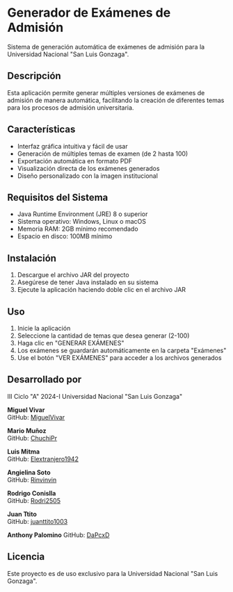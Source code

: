 # Generador de Exámenes de Admisión

Sistema de generación automática de exámenes de admisión para la Universidad Nacional "San Luis Gonzaga".

## Descripción

Esta aplicación permite generar múltiples versiones de exámenes de admisión de manera automática, facilitando la creación de diferentes temas para los procesos de admisión universitaria.

## Características

- Interfaz gráfica intuitiva y fácil de usar
- Generación de múltiples temas de examen (de 2 hasta 100)
- Exportación automática en formato PDF
- Visualización directa de los exámenes generados
- Diseño personalizado con la imagen institucional

## Requisitos del Sistema

- Java Runtime Environment (JRE) 8 o superior
- Sistema operativo: Windows, Linux o macOS
- Memoria RAM: 2GB mínimo recomendado
- Espacio en disco: 100MB mínimo

## Instalación

1. Descargue el archivo JAR del proyecto
2. Asegúrese de tener Java instalado en su sistema
3. Ejecute la aplicación haciendo doble clic en el archivo JAR

## Uso

1. Inicie la aplicación
2. Seleccione la cantidad de temas que desea generar (2-100)
3. Haga clic en "GENERAR EXÁMENES"
4. Los exámenes se guardarán automáticamente en la carpeta "Exámenes"
5. Use el botón "VER EXÁMENES" para acceder a los archivos generados

## Desarrollado por

III Ciclo "A" 2024-I
Universidad Nacional "San Luis Gonzaga"

**Miguel Vivar**   
GitHub: [MiguelVivar](https://github.com/MiguelVivar)

**Mario Muñoz**   
GitHub: [ChuchiPr](https://github.com/ChuchiPr) 

**Luis Mitma**   
GitHub: [Elextranjero1942](https://github.com/Elextranjero1942) 

**Angielina Soto**   
GitHub: [Rinvinvin](https://github.com/Rinvinvin)

**Rodrigo Conislla**   
GitHub: [Rodri2505](https://github.com/Rodri2505)

**Juan Ttito**   
GitHub: [juanttito1003](https://github.com/juanttito1003)

**Anthony Palomino** 
GitHub: [DaPcxD](https://github.com/DaPcxD)

## Licencia

Este proyecto es de uso exclusivo para la Universidad Nacional "San Luis Gonzaga".